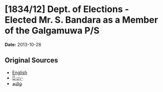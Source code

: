 # [1834/12] Dept. of Elections - Elected Mr. S. Bandara as a Member of the Galgamuwa P/S

**Date:** 2013-10-28

## Original Sources

- [English](https://documents.gov.lk/view/extra-gazettes/2013/10/1834-12_E.pdf)
- [සිංහල](https://documents.gov.lk/view/extra-gazettes/2013/10/1834-12_S.pdf)
- [தமிழ்](https://documents.gov.lk/view/extra-gazettes/2013/10/1834-12_T.pdf)
